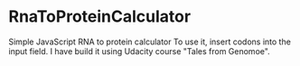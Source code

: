 # RnaToProteinCalculator
Simple JavaScript RNA to protein calculator
To use it, insert codons into the input field.
I have build it using Udacity course "Tales from Genomoe".
